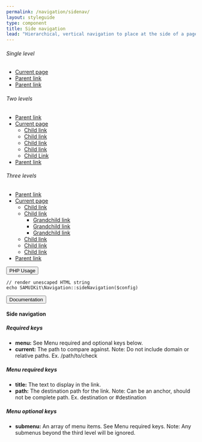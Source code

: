 ```yaml
---
permalink: /navigation/sidenav/
layout: styleguide
type: component
title: Side navigation
lead: "Hierarchical, vertical navigation to place at the side of a page. Note: We're currently developing horizontal navigation and headers for the top of a page."
---
```


<div class="preview">

  <h6 class="usa-heading-alt">Single level</h6>

  <div class="usa-grid">
    <aside class="usa-width-one-fourth">
      <ul class="usa-sidenav-list">
        <li>
          <a class="usa-current" href="#">Current page</a>
        </li>
        <li>
          <a href="#">Parent link</a>
        </li>
        <li>
          <a href="#">Parent link</a>
        </li>
      </ul>
    </aside>
  </div>

  <h6 class="usa-heading-alt">Two levels</h6>

  <div class="usa-grid">
    <aside class="usa-width-one-fourth">
      <ul class="usa-sidenav-list">
        <li>
          <a href="#">Parent link</a>
        </li>
        <li>
          <a class="usa-current" href="#">Current page</a>
          <ul class="usa-sidenav-sub_list">
            <li>
              <a href="#">Child link</a>
            </li>
            <li>
              <a href="#">Child link</a>
            </li>
            <li>
              <a href="#">Child link</a>
            </li>
            <li>
              <a href="#">Child link</a>
            </li>
            <li>
              <a class="usa-current" href="#">Child Link</a>
            </li>
          </ul>
        </li>
        <li>
          <a href="#">Parent link</a>
        </li>
      </ul>
    </aside>
  </div>

  <h6 class="usa-heading-alt">Three levels</h6>

  <div class="usa-grid">
    <aside class="usa-width-one-fourth">
      <ul class="usa-sidenav-list">
        <li>
          <a href="#">Parent link</a>
        </li>
        <li>
          <a class="usa-current" href="#">Current page</a>
          <ul class="usa-sidenav-sub_list">
            <li>
              <a href="#">Child link</a>
            </li>
            <li>
              <a href="#">Child link</a>
              <ul class="usa-sidenav-sub_list">
                <li>
                  <a href="#">Grandchild link</a>
                </li>
                <li>
                  <a href="#">Grandchild link</a>
                </li>
                <li>
                  <a class="usa-current" href="#">Grandchild link</a>
                </li>
              </ul>
            </li>
            <li>
              <a href="#">Child link</a>
            </li>
            <li>
              <a href="#">Child link</a>
            </li>
            <li>
              <a href="#">Child link</a>
            </li>
          </ul>
        </li>
        <li>
          <a href="#">Parent link</a>
        </li>
      </ul>
    </aside>
  </div>

</div>

<div class="usa-accordion-bordered usa-accordion-docs">
  <button class="usa-button-unstyled usa-accordion-button"
      aria-expanded="false" aria-controls="collapsible-0">
    PHP Usage
  </button>
  <div id="collapsible-0" aria-hidden="true" class="usa-accordion-content">
<pre><code class="language-php">// render unescaped HTML string
echo SAMUIKit\Navigation::sideNavigation($config)</code></pre>
  </div>
</div>

<div class="usa-accordion-bordered usa-accordion-docs">
  <button class="usa-button-unstyled usa-accordion-button"
      aria-expanded="true" aria-controls="collapsible-0">
    Documentation
  </button>
  <div id="collapsible-0" aria-hidden="false" class="usa-accordion-content">
    <h4 class="usa-heading">Side navigation</h4>
    <h5>Required keys</h5>
    <ul class="usa-content-list">
      <li><strong>menu:</strong> See Menu required and optional keys below.</li>
      <li><strong>current:</strong> The path to compare against. Note: Do not include domain or relative paths. Ex. /path/to/check</li>
    </ul>    
    <h5>Menu required keys</h5>
    <ul class="usa-content-list">
      <li><strong>title:</strong> The text to display in the link.</li>
      <li><strong>path:</strong> The destination path for the link. Note: Can be an anchor, should not be complete path. Ex. destination or #destination</li>
    </ul>
    <h5>Menu optional keys</h5>
    <ul class="usa-content-list">
      <li><strong>submenu:</strong> An array of menu items. See Menu required keys. Note: Any submenus beyond the third level will be ignored.</li>
    </ul>
  </div>
</div>
